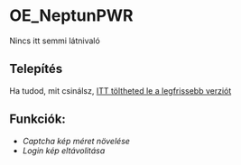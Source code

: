 # OE_NeptunPWR

Nincs itt semmi látnivaló

## Telepítés

Ha tudod, mit csinálsz, [ITT töltheted le a legfrissebb verziót](https://github.com/zarailaszlo/OE_NeptunPWR/releases/download/v1.2/OE_NeptunPWR.user.js) 

## Funkciók:
- *Captcha kép méret növelése*
- *Login kép eltávolitása*
